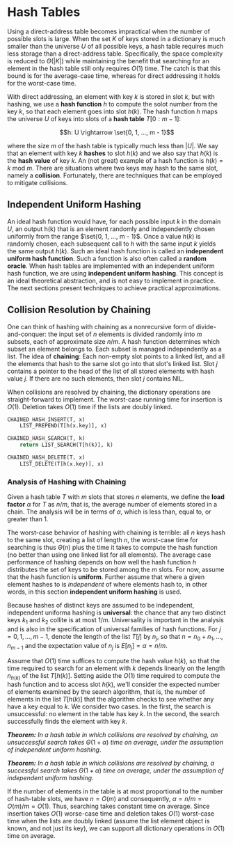 # Hash Tables

Using a direct-address table becomes impractical when the number of possible slots is large. When the set $K$ of keys stored in a dictionary is much smaller than the universe $U$ of all possible keys, a hash table requires much less storage than a direct-address table. Specifically, the space complexity is reduced to $\Theta(|K|)$ while maintaining the benefit that searching for an element in the hash table still only requires $O(1)$ time. The catch is that this bound is for the average-case time, whereas for direct addressing it holds for the worst-case time.

With direct addressing, an element with key $k$ is stored in slot $k$, but with hashing, we use a **hash function** $h$ to compute the solot number from the key $k$, so that each element goes into slot $h(k)$. The hash function $h$ maps the universe $U$ of keys into slots of a **hash table** $T[0:m - 1]$:

$$h: U \rightarrow \set{0, 1, ..., m - 1}$$

where the size $m$ of the hash table is typically much less than $|U|$. We say that an element with key $k$ **hashes** to slot $h(k)$ and we also say that $h(k)$ is the **hash value** of key $k$. An (not great) example of a hash function is $h(k) = k \text{ mod } m$. There are situations where two keys may hash to the same slot, namely a **collision**. Fortunately, there are techniques that can be employed to mitigate collisions.

## Independent Uniform Hashing

An ideal hash function would have, for each possible input $k$ in the domain $U$, an output h(k) that is an element randomly and independently chosen uniformly from the range $\set{0, 1, ..., m - 1}$. Once a value $h(k)$ is randomly chosen, each subsequent call to $h$ with the same input $k$ yields the same output $h(k)$. Such an ideal hash function is called an **independent uniform hash function**. Such a function is also often called a **random oracle**. When hash tables are implemented with an independent uniform hash function, we are using **independent uniform hashing**. This concept is an ideal theoretical abstraction, and is not easy to implement in practice. The next sections present techniques to achieve practical approximations.

## Collision Resolution by Chaining

One can think of hashing with chaining as a nonrecursive form of divide-and-conquer: the input set of $n$ elements is divided randomly into $m$ subsets, each of approximate size $n / m$. A hash function determines which subset an element belongs to. Each subset is managed independently as a list. The idea of **chaining**: Each non-empty slot points to a linked list, and all the elements that hash to the same slot go into that slot's linked list. Slot $j$ contains a pointer to the head of the list of all stored elements with hash value $j$. If there are no such elements, then slot $j$ contains $\text{NIL}$.

When collisions are resolved by chaining, the dictionary operations are straight-forward to implement. The worst-case running time for insertion is $O(1)$. Deletion takes $O(1)$ time if the lists are doubly linked.

```python
CHAINED_HASH_INSERT(T, x)
    LIST_PREPEND(T[h(x.key)], x)

CHAINED_HASH_SEARCH(T, k)
    return LIST_SEARCH(T[h(k)], k)

CHAINED_HASH_DELETE(T, x)
    LIST_DELETE(T[h(x.key)], x)
```

### Analysis of Hashing with Chaining

Given a hash table $T$ with $m$ slots that stores $n$ elements, we define the **load factor** $\alpha$ for $T$ as $n / m$, that is, the average number of elements stored in a chain. The analysis will be in terms of $\alpha$, which is less than, equal to, or greater than $1$.

The worst-case behavior of hashing with chaining is terrible: all $n$ keys hash to the same slot, creating a list of length $n$, the worst-case time for searching is thus $\Theta(n)$ plus the time it takes to compute the hash function (no better than using one linked list for all elements). The average case performance of hashing depends on how well the hash function $h$ distributes the set of keys to be stored among the $m$ slots. For now, assume that the hash function is **uniform**. Further assume that where a given element hashes to is _independent_ of where elements hash to, in other words, in this section **independent uniform hashing** is used.

Because hashes of distinct keys are assumed to be independent, independent uniforma hashing is **universal**: the chance that any two distinct keys $k_1$ and $k_2$ collite is at most $1 / m$. Universality is important in the analysis and is also in the specification of universal families of hash functions. For $j = 0, 1, ..., m - 1$, denote the length of the list $T[j]$ by $n_j$, so that $n = n_0 + n_1, ..., n_{m - 1}$ and the expectation value of $n_j$ is $E[n_j] = \alpha = n / m$.

Assume that $O(1)$ time suffices to compute the hash value $h(k)$, so that the time required to search for an element with $k$ depends linearly on the length $n_{h(k)}$ of the list $T[h(k)]$. Setting aside the $O(1)$ time required to compute the hash function and to access slot $h(k)$, we'll consider the expected number of elements examined by the search algorithm, that is, the number of elements in the list $T[h(k)]$ that the algorithm checks to see whether any have a key equal to $k$. We consider two cases. In the first, the search is unsuccessful: no element in the table has key $k$. In the second, the search successfully finds the element with key $k$.

_**Theorem:** In a hash table in which collisions are resolved by chaining, an unsuccessful search takes_ $\Theta(1 + \alpha)$ _time on average, under the assumption of independent uniform hashing_.

_**Theorem:** In a hash table in which collisions are resolved by chaining, a successful search takes_ $\Theta(1 + \alpha)$ _time on average, under the assumption of independent uniform hashing_.

If the number of elements in the table is at most proportional to the number of hash-table slots, we have $n = O(m)$ and consequently, $\alpha = n / m = O(m) / m = O(1)$. Thus, searching takes constant time on average. Since insertion takes $O(1)$ worse-case time and deletion takes $O(1)$ worst-case time when the lists are doubly linked (assume the list element object is known, and not just its key), we can support all dictionary operations in $O(1)$ time on average.
